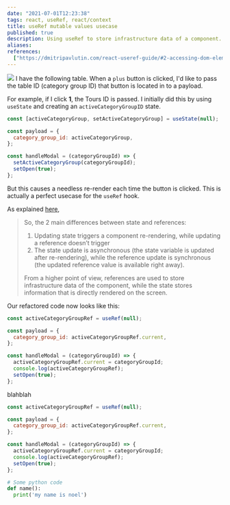 ```yaml
---
date: "2021-07-01T12:23:38"
tags: react, useRef, react/context
title: useRef mutable values usecase
published: true
description: Using useRef to store infrastructure data of a component.
aliases:
references:
  ["https://dmitripavlutin.com/react-useref-guide/#2-accessing-dom-elements"]
---
```


![](/images/useref-mutable-1.jpg)
I have the following table. When a `plus` button is clicked, I'd like to pass the table ID (category group ID) that button is located in to a payload.

For example, if I click **1**, the Tours ID is passed. I initially did this by using `useState` and creating an `activeCategoryGroupID` state.

```js {4}
const [activeCategoryGroup, setActiveCategoryGroup] = useState(null);

const payload = {
  category_group_id: activeCategoryGroup,
};

const handleModal = (categoryGroupId) => {
  setActiveCategoryGroup(categoryGroupId);
  setOpen(true);
};
```

But this causes a needless re-render each time the button is clicked. This is actually a perfect usecase for the `useRef` hook.

As explained [here](https://dmitripavlutin.com/react-useref-guide/#2-accessing-dom-elements),

> So, the 2 main differences between state and references:
>
> 1.  Updating state triggers a component re-rendering, while updating a reference doesn’t trigger
> 2.  The state update is asynchronous (the state variable is updated after re-rendering), while the reference update is synchronous (the updated reference value is available right away).
>
> From a higher point of view, references are used to store infrastructure data of the component, while the state stores information that is directly rendered on the screen.

Our refactored code now looks like this:

```js
const activeCategoryGroupRef = useRef(null);

const payload = {
  category_group_id: activeCategoryGroupRef.current,
};

const handleModal = (categoryGroupId) => {
  activeCategoryGroupRef.current = categoryGroupId;
  console.log(activeCategoryGroupRef);
  setOpen(true);
};
```

blahblah

```js
const activeCategoryGroupRef = useRef(null);

const payload = {
  category_group_id: activeCategoryGroupRef.current,
};

const handleModal = (categoryGroupId) => {
  activeCategoryGroupRef.current = categoryGroupId;
  console.log(activeCategoryGroupRef);
  setOpen(true);
};
```

```py
# Some python code
def name():
  print('my name is noel')
```
